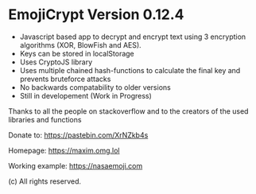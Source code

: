 # EmojiCrypt Version 0.12.4
- Javascript based app to decrypt and encrypt text using 3 encryption algorithms (XOR, BlowFish and AES).
- Keys can be stored in localStorage
- Uses CryptoJS library
- Uses multiple chained hash-functions to calculate the final key and prevents bruteforce attacks
- No backwards compatability to older versions
- Still in developement (Work in Progress)

Thanks to all the people on stackoverflow and to the creators of the used libraries and functions

Donate to: https://pastebin.com/XrNZkb4s

Homepage: https://maxim.omg.lol

Working example: https://nasaemoji.com

(c) All rights reserved.
